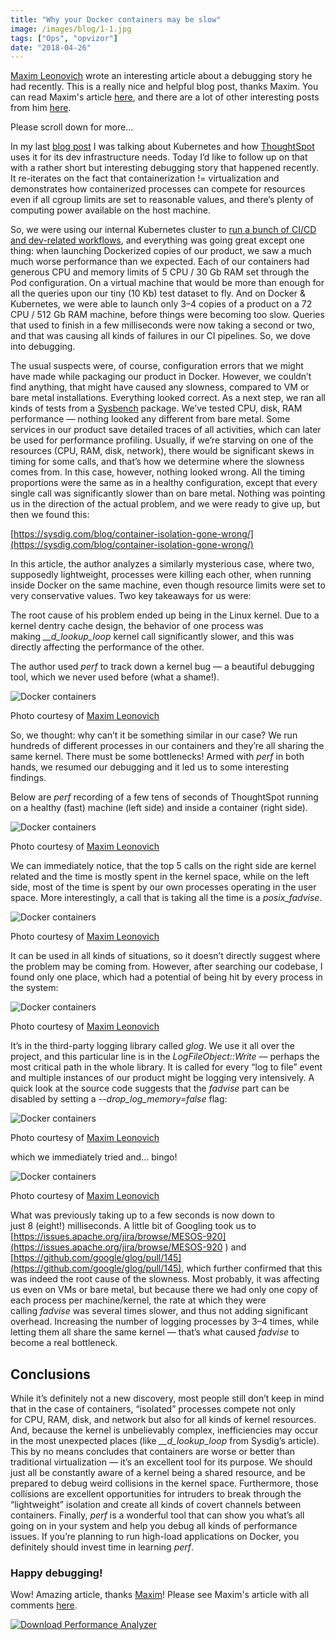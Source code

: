 ```yaml
---
title: "Why your Docker containers may be slow"
image: /images/blog/1-1.jpg
tags: ["Ops", "opvizor"]
date: "2018-04-26"
---
```


[Maxim Leonovich](https://hackernoon.com/@pacavaca) wrote an interesting article about a debugging story he had recently. This is a really nice and helpful blog post, thanks Maxim. You can read Maxim's article [here](https://hackernoon.com/another-reason-why-your-docker-containers-may-be-slow-d37207dec27f), and there are a lot of other interesting posts from him [here](https://hackernoon.com/).

Please scroll down for more...

In my last [blog post](https://hackernoon.com/kubernetes-for-dev-infrastructure-40b9175cb8c0) I was talking about Kubernetes and how [ThoughtSpot](https://thoughtspot.com/) uses it for its dev infrastructure needs. Today I’d like to follow up on that with a rather short but interesting debugging story that happened recently. It re-iterates on the fact that containerization != virtualization and demonstrates how containerized processes can compete for resources even if all cgroup limits are set to reasonable values, and there’s plenty of computing power available on the host machine.

So, we were using our internal Kubernetes cluster to [run a bunch of CI/CD and dev-related workflows](https://hackernoon.com/kubernetes-for-dev-infrastructure-40b9175cb8c0), and everything was going great except one thing: when launching Dockerized copies of our product, we saw a much much worse performance than we expected. Each of our containers had generous CPU and memory limits of 5 CPU / 30 Gb RAM set through the Pod configuration. On a virtual machine that would be more than enough for all the queries upon our tiny (10 Kb) test dataset to fly. And on Docker & Kubernetes, we were able to launch only 3–4 copies of a product on a 72 CPU / 512 Gb RAM machine, before things were becoming too slow. Queries that used to finish in a few milliseconds were now taking a second or two, and that was causing all kinds of failures in our CI pipelines. So, we dove into debugging.

The usual suspects were, of course, configuration errors that we might have made while packaging our product in Docker. However, we couldn’t find anything, that might have caused any slowness, compared to VM or bare metal installations. Everything looked correct. As a next step, we ran all kinds of tests from a [Sysbench](https://github.com/akopytov/sysbench) package. We’ve tested CPU, disk, RAM performance — nothing looked any different from bare metal. Some services in our product save detailed traces of all activities, which can later be used for performance profiling. Usually, if we’re starving on one of the resources (CPU, RAM, disk, network), there would be significant skews in timing for some calls, and that’s how we determine where the slowness comes from. In this case, however, nothing looked wrong. All the timing proportions were the same as in a healthy configuration, except that every single call was significantly slower than on bare metal. Nothing was pointing us in the direction of the actual problem, and we were ready to give up, but then we found this:

[https://sysdig.com/blog/container-isolation-gone-wrong/](https://sysdig.com/blog/container-isolation-gone-wrong/)

In this article, the author analyzes a similarly mysterious case, where two, supposedly lightweight, processes were killing each other, when running inside Docker on the same machine, even though resource limits were set to very conservative values. Two key takeaways for us were:

The root cause of his problem ended up being in the Linux kernel. Due to a kernel dentry cache design, the behavior of one process was making _\_\_d\_lookup\_loop_ kernel call significantly slower, and this was directly affecting the performance of the other.

The author used _perf_ to track down a kernel bug — a beautiful debugging tool, which we never used before (what a shame!).

![Docker containers](/images/blog/1-1.jpg)

Photo courtesy of [Maxim Leonovich](https://hackernoon.com/another-reason-why-your-docker-containers-may-be-slow-d37207dec27f)

So, we thought: why can’t it be something similar in our case? We run hundreds of different processes in our containers and they’re all sharing the same kernel. There must be some bottlenecks! Armed with _perf_ in both hands, we resumed our debugging and it led us to some interesting findings.

Below are _perf_ recording of a few tens of seconds of ThoughtSpot running on a healthy (fast) machine (left side) and inside a container (right side).

![Docker containers](/images/blog/2.png)

Photo courtesy of [Maxim Leonovich](https://hackernoon.com/another-reason-why-your-docker-containers-may-be-slow-d37207dec27f)

We can immediately notice, that the top 5 calls on the right side are kernel related and the time is mostly spent in the kernel space, while on the left side, most of the time is spent by our own processes operating in the user space. More interestingly, a call that is taking all the time is a _posix\_fadvise_.

![Docker containers](/images/blog/3-1.jpg)

Photo courtesy of [Maxim Leonovich](https://hackernoon.com/another-reason-why-your-docker-containers-may-be-slow-d37207dec27f)

It can be used in all kinds of situations, so it doesn’t directly suggest where the problem may be coming from. However, after searching our codebase, I found only one place, which had a potential of being hit by every process in the system:

![Docker containers](/images/blog/4.png)

Photo courtesy of [Maxim Leonovich](https://hackernoon.com/another-reason-why-your-docker-containers-may-be-slow-d37207dec27f)

It’s in the third-party logging library called _glog_. We use it all over the project, and this particular line is in the _LogFileObject::Write_ — perhaps the most critical path in the whole library. It is called for every “log to file” event and multiple instances of our product might be logging very intensively. A quick look at the source code suggests that the _fadvise_ part can be disabled by setting a _\--drop\_log\_memory=false_ flag:

![Docker containers](/images/blog/5-1.jpg)

Photo courtesy of [Maxim Leonovich](https://hackernoon.com/another-reason-why-your-docker-containers-may-be-slow-d37207dec27f)

which we immediately tried and… bingo!

![Docker containers](/images/blog/6.png)

Photo courtesy of [Maxim Leonovich](https://hackernoon.com/another-reason-why-your-docker-containers-may-be-slow-d37207dec27f)

What was previously taking up to a few seconds is now down to just 8 (eight!) milliseconds. A little bit of Googling took us to [https://issues.apache.org/jira/browse/MESOS-920](https://issues.apache.org/jira/browse/MESOS-920 ) and [https://github.com/google/glog/pull/145](https://github.com/google/glog/pull/145), which further confirmed that this was indeed the root cause of the slowness. Most probably, it was affecting us even on VMs or bare metal, but because there we had only one copy of each process per machine/kernel, the rate at which they were calling _fadvise_ was several times slower, and thus not adding significant overhead. Increasing the number of logging processes by 3–4 times, while letting them all share the same kernel — that’s what caused _fadvise_ to become a real bottleneck.

## Conclusions

While it’s definitely not a new discovery, most people still don’t keep in mind that in the case of containers, “isolated” processes compete not only for CPU, RAM, disk, and network but also for all kinds of kernel resources. And, because the kernel is unbelievably complex, inefficiencies may occur in the most unexpected places (like _\_\_d\_lookup\_loop_ from Sysdig’s article). This by no means concludes that containers are worse or better than traditional virtualization — it’s an excellent tool for its purpose. We should just all be constantly aware of a kernel being a shared resource, and be prepared to debug weird collisions in the kernel space. Furthermore, those collisions are excellent opportunities for intruders to break through the “lightweight” isolation and create all kinds of covert channels between containers. Finally, _perf_ is a wonderful tool that can show you what’s all going on in your system and help you debug all kinds of performance issues. If you’re planning to run high-load applications on Docker, you definitely should invest time in learning _perf_.

### Happy debugging!

Wow! Amazing article, thanks [Maxim](https://hackernoon.com/@pacavaca?source=post_header_lockup)! Please see Maxim's article with all comments [here](https://hackernoon.com/another-reason-why-your-docker-containers-may-be-slow-d37207dec27f).

[![Download Performance Analyzer](/images/blog/button_download-performance-analyzer-6-360x41-2.png)](https://try.opvizor.com/opvizor-perfanalyzer-product-page/)
